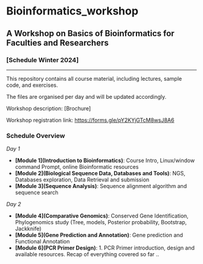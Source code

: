 # Bioinformatics_workshop
## A Workshop on Basics of Bioinformatics for Faculties and Researchers
### [Schedule Winter 2024]

---

This repository contains all course material, including lectures, sample code, and exercises.

The files are organised per day and will be updated accordingly.

Workshop description: [Brochure]

Workshop registration link: https://forms.gle/pY2KYjGTcM8wsJ8A6

### Schedule Overview
_Day 1_
- **[Module 1](Introduction to Bioinformatics)**: Course Intro, Linux/window command Prompt, online Bioinformatic resources
- **[Module 2](Biological Sequence Data, Databases and Tools)**: NGS, Databases exploration, Data Retrieval and submission
- **[Module 3](Sequence Analysis)**: Sequence alignment algorithm and sequence search

_Day 2_
- **[Module 4](Comparative Genomics)**: Conserved Gene Identification, Phylogenomics study (Tree, models, Posterior probability, Bootstrap, Jackknife)
- **[Module 5](Gene Prediction and Annotation)**: Gene prediction and Functional Annotation 
- **[Module 6](PCR Primer Design)**: 1.	PCR Primer introduction, design and available resources. Recap of everything covered so far ..

